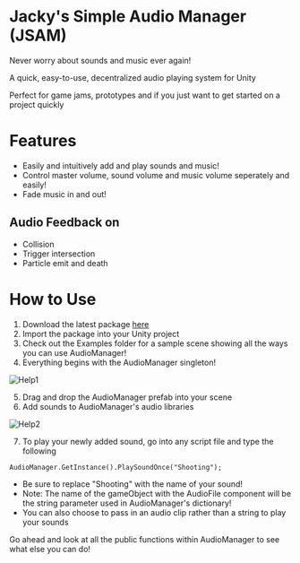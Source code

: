 # Jacky's Simple Audio Manager (JSAM)

Never worry about sounds and music ever again!

A quick, easy-to-use, decentralized audio playing system for Unity

Perfect for game jams, prototypes and if you just want to get started on a project quickly

# Features
- Easily and intuitively add and play sounds and music!
- Control master volume, sound volume and music volume seperately and easily!
- Fade music in and out!

## Audio Feedback on

- Collision
- Trigger intersection
- Particle emit and death

# How to Use

1. Download the latest package [here](https://github.com/jackyyang09/Simple-Unity-Audio-Manager/releases)
2. Import the package into your Unity project
3. Check out the Examples folder for a sample scene showing all the ways you can use AudioManager!
4. Everything begins with the AudioManager singleton!

![Help1](https://raw.githubusercontent.com/jackyyang09/Simple-Unity-Audio-Manager/Media/Media/media1.png)

5. Drag and drop the AudioManager prefab into your scene
6. Add sounds to AudioManager's audio libraries

![Help2](https://raw.githubusercontent.com/jackyyang09/Simple-Unity-Audio-Manager/Media/Media/media2.png)

7. To play your newly added sound, go into any script file and type the following
```
AudioManager.GetInstance().PlaySoundOnce("Shooting");
```
   - Be sure to replace "Shooting" with the name of your sound!
   - Note: The name of the gameObject with the AudioFile component will be the string parameter used in AudioManager's dictionary!
   - You can also choose to pass in an audio clip rather than a string to play your sounds

Go ahead and look at all the public functions within AudioManager to see what else you can do!
